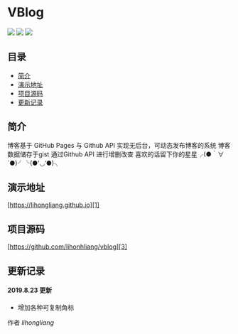 # VBlog
![](https://img.shields.io/badge/vue-2.5.2-brightgreen.svg) ![](https://img.shields.io/badge/element--ui-2.3.5-brightgreen.svg) ![](https://img.shields.io/badge/vant-1.1.2-brightgreen.svg)
## 目录
- [简介](#简介)
- [演示地址](#演示地址)
- [项目源码](#项目源码)
- [更新记录](#更新记录)

## 简介

博客基于 GitHub Pages 与 Github API 实现无后台，可动态发布博客的系统
博客数据储存于gist 通过Github API 进行增删改查
喜欢的话留下你的星星╭(●｀∀´●)╯╰(●’◡’●)╮


## 演示地址
[https://lihongliang.github.io][1]

## 项目源码
[https://github.com/lihonhliang/vblog][3]


## 更新记录

#### 2019.8.23 更新
- 增加各种可复制角标



作者 *lihongliang*



  [1]: https://github-lihongliang.github.io
  [2]: https://github.com/lihongliang/github-lihongliang.github.io
  [3]: https://github.com/github-lihongliang/VBlog.git
